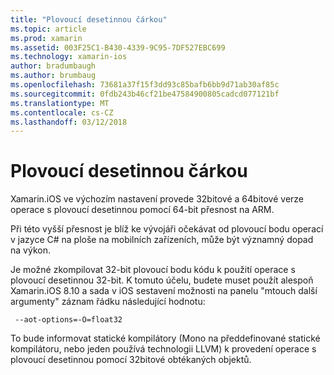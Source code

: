 ```yaml
---
title: "Plovoucí desetinnou čárkou"
ms.topic: article
ms.prod: xamarin
ms.assetid: 003F25C1-B430-4339-9C95-7DF527EBC699
ms.technology: xamarin-ios
author: bradumbaugh
ms.author: brumbaug
ms.openlocfilehash: 73681a37f15f3dd93c85bafb6bb9d71ab30af85c
ms.sourcegitcommit: 0fdb243b46cf21be47584900805cadcd077121bf
ms.translationtype: MT
ms.contentlocale: cs-CZ
ms.lasthandoff: 03/12/2018
---
```

# <a name="floating-point"></a>Plovoucí desetinnou čárkou

Xamarin.iOS ve výchozím nastavení provede 32bitové a 64bitové verze operace s plovoucí desetinnou pomocí 64-bit přesnost na ARM.  

Při této vyšší přesnost je blíž ke vývojáři očekávat od plovoucí bodu operací v jazyce C# na ploše na mobilních zařízeních, může být významný dopad na výkon.

Je možné zkompilovat 32-bit plovoucí bodu kódu k použití operace s plovoucí desetinnou 32-bit.  K tomuto účelu, budete muset použít alespoň Xamarin.iOS 8.10 a sada v iOS sestavení možnosti na panelu "mtouch další argumenty" záznam řádku následující hodnotu:

     --aot-options=-O=float32

To bude informovat statické kompilátory (Mono na předdefinované statické kompilátoru, nebo jeden používá technologii LLVM) k provedení operace s plovoucí desetinnou pomocí 32bitové obtékaných objektů.
